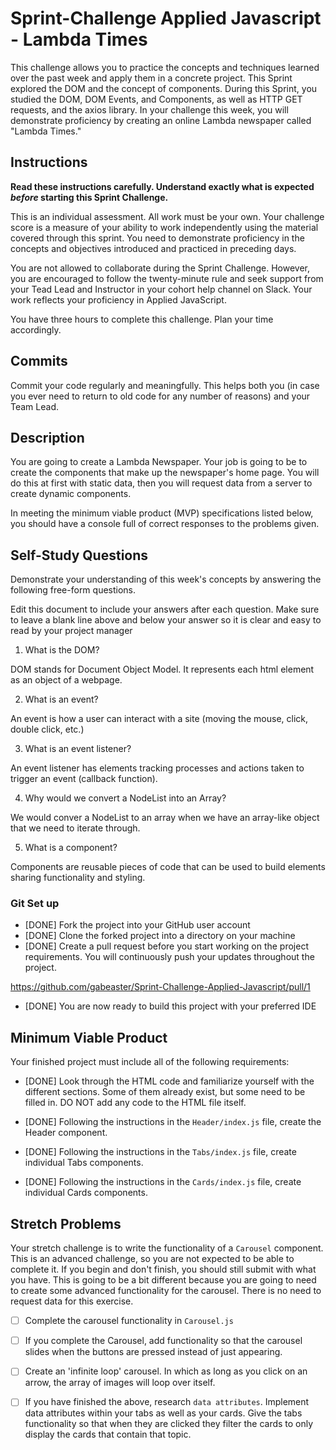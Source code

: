 # Sprint-Challenge Applied Javascript - Lambda Times

This challenge allows you to practice the concepts and techniques learned over the past week and apply them in a concrete project. This Sprint explored the DOM and the concept of components. During this Sprint, you studied the DOM, DOM Events, and Components, as well as HTTP GET requests, and the axios library. In your challenge this week, you will demonstrate proficiency by creating an online Lambda newspaper called "Lambda Times."

## Instructions

**Read these instructions carefully. Understand exactly what is expected _before_ starting this Sprint Challenge.**

This is an individual assessment. All work must be your own. Your challenge score is a measure of your ability to work independently using the material covered through this sprint. You need to demonstrate proficiency in the concepts and objectives introduced and practiced in preceding days.

You are not allowed to collaborate during the Sprint Challenge. However, you are encouraged to follow the twenty-minute rule and seek support from your Tead Lead and Instructor in your cohort help channel on Slack. Your work reflects your proficiency in Applied JavaScript.

You have three hours to complete this challenge. Plan your time accordingly.

## Commits

Commit your code regularly and meaningfully. This helps both you (in case you ever need to return to old code for any number of reasons) and your Team Lead.

## Description

You are going to create a Lambda Newspaper. Your job is going to be to create the components that make up the newspaper's home page. You will do this at first with static data, then you will request data from a server to create dynamic components.

In meeting the minimum viable product (MVP) specifications listed below, you should have a console full of correct responses to the problems given.

## Self-Study Questions

Demonstrate your understanding of this week's concepts by answering the following free-form questions.

Edit this document to include your answers after each question. Make sure to leave a blank line above and below your answer so it is clear and easy to read by your project manager

1. What is the DOM?

DOM stands for Document Object Model. It represents each html element as an object of a webpage. 

2. What is an event?

An event is how a user can interact with a site (moving the mouse, click, double click, etc.)

3. What is an event listener?

An event listener has elements tracking processes and actions taken to trigger an event (callback function). 

4. Why would we convert a NodeList into an Array?

We would conver a NodeList to an array when we have an array-like object that we need to iterate through. 

5. What is a component?

Components are reusable pieces of code that can be used to build elements sharing functionality and styling. 

### Git Set up

* [DONE] Fork the project into your GitHub user account
* [DONE] Clone the forked project into a directory on your machine
* [DONE] Create a pull request before you start working on the project requirements.  You will continuously push your updates throughout the project.

https://github.com/gabeaster/Sprint-Challenge-Applied-Javascript/pull/1

* [DONE] You are now ready to build this project with your preferred IDE

## Minimum Viable Product

Your finished project must include all of the following requirements:

* [DONE] Look through the HTML code and familiarize yourself with the different sections. Some of them already exist, but some need to be filled in. DO NOT add any code to the HTML file itself.

* [DONE] Following the instructions in the `Header/index.js` file, create the Header component. 

* [DONE] Following the instructions in the `Tabs/index.js` file, create individual Tabs components.

* [DONE] Following the instructions in the `Cards/index.js` file, create individual Cards components.

## Stretch Problems

Your stretch challenge is to write the functionality of a `Carousel` component. This is an advanced challenge, so you are not expected to be able to complete it. If you begin and don't finish, you should still submit with what you have. This is going to be a bit different because you are going to need to create some advanced functionality for the carousel. There is no need to request data for this exercise.

* [ ] Complete the carousel functionality in `Carousel.js`

* [ ] If you complete the Carousel, add functionality so that the carousel slides when the buttons are pressed instead of just appearing.

* [ ] Create an 'infinite loop' carousel. In which as long as you click on an arrow, the array of images will loop over itself.

* [ ] If you have finished the above, research `data attributes`. Implement data attributes within your tabs as well as your cards. Give the tabs functionality so that when they are clicked they filter the cards to only display the cards that contain that topic.
